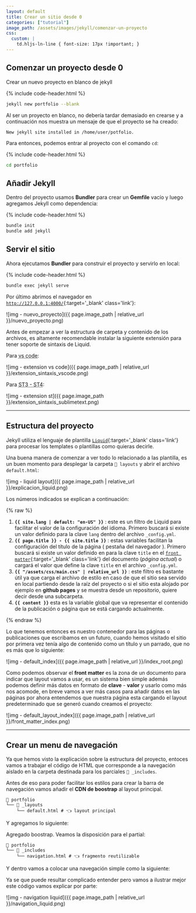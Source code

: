 ```yaml
---
layout: default
title: Crear un sitio desde 0
categories: ["tutorial"]
image_path: /assets/images/jekyll/comenzar-un-proyecto
css:
  custom: |
    td.hljs-ln-line { font-size: 17px !important; }
---
```



## Comenzar un proyecto desde 0

Crear un nuevo proyecto en blanco de jekyll

{% include code-header.html %}
```bash
jekyll new portfolio --blank
```

Al ser un proyecto en blanco, no debería tardar demasiado en crearse y a continuación nos muestra un mensaje de que el proyecto se ha creado:

```text
New jekyll site installed in /home/user/potfolio.
```

Para entonces, podemos entrar al proyecto con el comando `cd`:

{% include code-header.html %}
```bash
cd portfolio
```

## Añadir Jekyll

Dentro del proyecto usamos **Bundler** para crear un **Gemfile** vacío y luego agregamos Jekyll como dependencia:


{% include code-header.html %}
```bash
bundle init
bundle add jekyll
```

## Servir el sitio

Ahora ejecutamos **Bundler** para construir el proyecto y servirlo en local:

{% include code-header.html %}
```bash
bundle exec jekyll serve
```

Por último abrimos el navegador en [`http://127.0.0.1:4000/`](http://127.0.0.1:4000/){:target='_blank' class='link'}:

![img - nuevo_proyecto]({{ page.image_path | relative_url }}/nuevo_proyecto.png)

Antes de empezar a ver la estructura de carpeta y contenido de los archivos, es altamente recomendable instalar la siguiente extensión para tener soporte de sintaxis de Liquid. 

Para <abbr title="visual studio code">vs code</abbr>:

![img - extension vs code]({{ page.image_path | relative_url }}/extension_sintaxis_vscode.png)

Para <abbr title="Sublime Text">ST3 - ST4</abbr>:

![img - extension st]({{ page.image_path }}/extension_sintaxis_sublimetext.png)

---

## Estructura del proyecto

Jekyll utiliza el lenguaje de plantilla [`Liquid`](https://shopify.github.io/liquid/){:target='_blank' class='link'} para procesar los templates o plantillas como quieras decirle.

Una buena manera de comenzar a ver todo lo relacionado a las plantilla, es un buen momento para desplegar la carpeta `📁 layouts` y abrir el archivo `default.html`:

![img - liquid layout]({{ page.image_path | relative_url }}/explicacion_liquid.png)

Los números indicados se explican a continuación:

{% raw %}

1. **`{{ site.lang | default: "en-US" }}`** : este es un filtro de Liquid para facilitar el valor de la configuración del idioma. Primero buscará si existe un valor definido para la clave `lang` dentro del archivo `_config.yml`.
2. **`{{ page.title }} - {{ site.title }}`** : estas variables facilitan la configuración del título de la página ( pestaña del navegador ). Primero buscará si existe un valor definido en para la clave `title` en el [`front matter`](https://jekyllrb.com/docs/front-matter/){:target='_blank' class='link'} del documento (*página actual*) o cargará el valor que define la clave `title` en el archivo `_config.yml`.
3. **`{{ "/assets/css/main.css" | relative_url }}`** : este filtro es bastante útil ya que carga el archivo de estilo en caso de que el sitio sea servido en local partiendo desde la raíz del proyecto o si el sitio esta alojado por ejemplo en **github pages** y se muestra desde un repositorio, quiere decir desde una subcarpeta.
4. **`{{ content }}`** esta es la variable global que va representar el contenido de la publicación o página que se está cargando actualmente.

{% endraw %}

Lo que tenemos entonces es nuestro contenedor para las páginas o publicaciones que escribamos en un futuro, cuando hemos visitado el sitio por primera vez tenía algo de contenido como un título y un parrado, que no es más que lo siguiente:

![img - default_index]({{ page.image_path | relative_url }}/index_root.png)

Como podemos observar el **front matter** es la zona de un documento para indicar que layout vamos a usar, es un sistema bien simple además podemos definir más datos en formato de **clave** - **valor** y usarlo como más nos acomode, en breve vamos a ver más casos para añadir datos en las páginas por ahora entendemos que nuestra página esta cargando el layout predeterminado que se generó cuando creamos el proyecto:

![img - default_layout_index]({{ page.image_path | relative_url }}/front_matter_index.png)

---

## Crear un menu de navegación

Ya que hemos visto la explicación sobre la estructura del proyecto, entoces vamos a trabajar el código de HTML que corresponde a la navegación aislado en la carpeta destinada para los parciales `📁 _includes`.

Antes de eso para poder facilitar los estilos para crear la barra de navegación vamos añadir el **CDN de boostrap** al layout principal.

```shell
📂 portfolio
└── 📂 _layouts
    └── default.html # 👈 layout principal
```

Y agregamos lo siguiente:

<script src="https://emgithub.com/embed-v2.js?target=https%3A%2F%2Fgithub.com%2FEniDev911%2Fassets%2Fblob%2Fmain%2Fjekyll%2F_layouts%2Fdefault.html&style=vs2015&type=code&showBorder=on&showCopy=on"></script>

Agregado boostrap. Veamos la disposición para el partial:

```shell
📂 portfolio
└── 📂 _includes
    └── navigation.html # 👈 fragmento reutilizable
```

Y dentro vamos a colocar una navegación simple como la siguiente:

<script src="https://emgithub.com/embed-v2.js?target=https%3A%2F%2Fgithub.com%2FEniDev911%2Fassets%2Fblob%2Fmain%2Fjekyll%2F_includes%2Fnavigation.html&style=vs2015&type=code&showBorder=on&showCopy=on"></script>

Ya se que puede resultar complicado entender pero vamos a ilustrar mejor este código vamos explicar por parte:

![img - navigation liquid]({{ page.image_path | relative_url }}/navigation_liquid.png)
